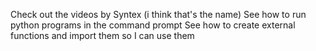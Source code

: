 Check out the videos by Syntex (i think that's the name)
See how to run python programs in the command prompt
See how to create external functions and import them so I can use them
